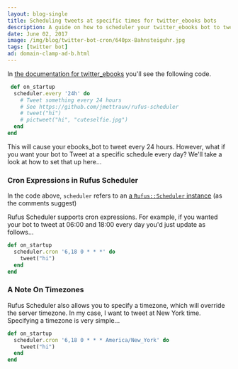 ```yaml
---
layout: blog-single
title: Scheduling tweets at specific times for twitter_ebooks bots
description: A guide on how to scheduler your twitter_ebooks bot to tweet on a specific schedule
date: June 02, 2017
image: /img/blog/twitter-bot-cron/640px-Bahnsteiguhr.jpg
tags: [twitter bot]
ad: domain-clamp-ad-b.html
---
```


In [the documentation for twitter_ebooks](https://github.com/mispy/twitter_ebooks/blob/75566103d45ef116a947aa8321304672e04af2b2/README.md#setting-up-a-bot) you'll see the following code.

```ruby
 def on_startup
  scheduler.every '24h' do
    # Tweet something every 24 hours
    # See https://github.com/jmettraux/rufus-scheduler
    # tweet("hi")
    # pictweet("hi", "cuteselfie.jpg")
  end
end
```

This will cause your ebooks_bot to tweet every 24 hours. However, what if you want your bot to Tweet at a specific schedule every day? We'll take a look at how to set that up here...

<!-- excerpt_separator -->

### Cron Expressions in Rufus Scheduler

In the code above, `scheduler` refers to an [a `Rufus::Scheduler` instance](https://github.com/jmettraux/rufus-scheduler) (as the comments suggest)

Rufus Scheduler supports cron expressions. For example, if you wanted your bot to tweet at 06:00 and 18:00 every day you'd just update as follows...

```ruby
def on_startup
  scheduler.cron '6,18 0 * * *' do
    tweet("hi")
  end
end
```

### A Note On Timezones

Rufus Scheduler also allows you to specify a timezone, which will override the server timezone. In my case, I want to tweet at New York time. Specifying a timezone is very simple...

```ruby
def on_startup
  scheduler.cron '6,18 0 * * * America/New_York' do
    tweet("hi")
  end
end
```
